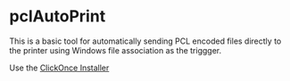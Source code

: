 # pclAutoPrint

This is a basic tool for automatically sending PCL encoded files directly to the printer using Windows file association as the triggger.

Use the [ClickOnce Installer](PclAutoPrint/publish/publish.htm)
